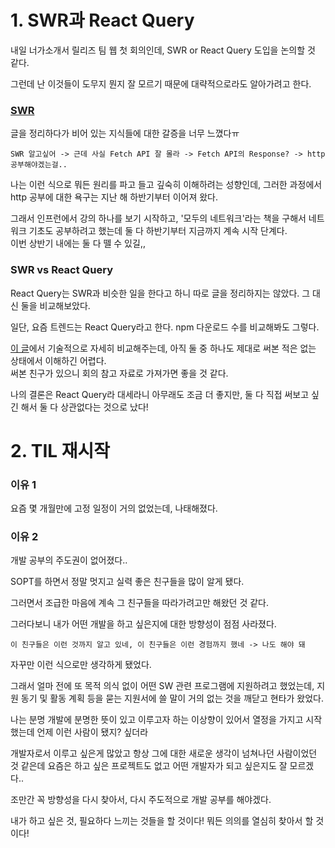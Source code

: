 # 1. SWR과 React Query
내일 너가소개서 릴리즈 팀 웹 첫 회의인데, SWR or React Query 도입을 논의할 것 같다.

그런데 난 이것들이 도무지 뭔지 잘 모르기 때문에 대략적으로라도 알아가려고 한다.

### [SWR](https://github.com/NamJwong/TIL/blob/main/React/SWR.md)
글을 정리하다가 비어 있는 지식들에 대한 갈증을 너무 느꼈다ㅠ <br />

    SWR 알고싶어 -> 근데 사실 Fetch API 잘 몰라 -> Fetch API의 Response? -> http 공부해야겠는걸..
    
   나는 이런 식으로 뭐든 원리를 파고 들고 깊숙히 이해하려는 성향인데, 그러한 과정에서 http 공부에 대한 욕구는 지난 해 하반기부터 이어져 왔다.
  
   그래서 인프런에서 강의 하나를 보기 시작하고, '모두의 네트워크'라는 책을 구해서 네트워크 기초도 공부하려고 했는데 둘 다 하반기부터 지금까지 계속 시작 단계다. <br />
    이번 상반기 내에는 둘 다 뗄 수 있길,,
  
### SWR vs React Query
React Query는 SWR과 비슷한 일을 한다고 하니 따로 글을 정리하지는 않았다. 그 대신 둘을 비교해보았다.

일단, 요즘 트렌드는 React Query라고 한다. npm 다운로드 수를 비교해봐도 그렇다.

[이 글](https://tech.madup.com/react-query-vs-swr/)에서 기술적으로 자세히 비교해주는데, 아직 둘 중 하나도 제대로 써본 적은 없는 상태에서 이해하긴 어렵다. <br />
써본 친구가 있으니 회의 참고 자료로 가져가면 좋을 것 같다.

나의 결론은 React Query라 대세라니 아무래도 조금 더 좋지만, 둘 다 직접 써보고 싶긴 해서 둘 다 상관없다는 것으로 났다!

# 2. TIL 재시작
### 이유 1
요즘 몇 개월만에 고정 일정이 거의 없었는데, 나태해졌다.

### 이유 2
개발 공부의 주도권이 없어졌다.. 

SOPT를 하면서 정말 멋지고 실력 좋은 친구들을 많이 알게 됐다. 

그러면서 조급한 마음에 계속 그 친구들을 따라가려고만 해왔던 것 같다.

그러다보니 내가 어떤 개발을 하고 싶은지에 대한 방향성이 점점 사라졌다. 

    이 친구들은 이런 것까지 알고 있네, 이 친구들은 이런 경험까지 했네 -> 나도 해야 돼

자꾸만 이런 식으로만 생각하게 됐었다.

그래서 얼마 전에 또 목적 의식 없이 어떤 SW 관련 프로그램에 지원하려고 했었는데, 지원 동기 및 활동 계획 등을 묻는 지원서에 쓸 말이 거의 없는 것을 깨닫고 현타가 왔었다.

나는 분명 개발에 분명한 뜻이 있고 이루고자 하는 이상향이 있어서 열정을 가지고 시작했는데 언제 이런 사람이 됐지? 싶더라

개발자로서 이루고 싶은게 많았고 항상 그에 대한 새로운 생각이 넘쳐나던 사람이었던 것 같은데 요즘은 하고 싶은 프로젝트도 없고 어떤 개발자가 되고 싶은지도 잘 모르겠다..

조만간 꼭 방향성을 다시 찾아서, 다시 주도적으로 개발 공부를 해야겠다.

내가 하고 싶은 것, 필요하다 느끼는 것들을 할 것이다! 뭐든 의의를 열심히 찾아서 할 것이다!
